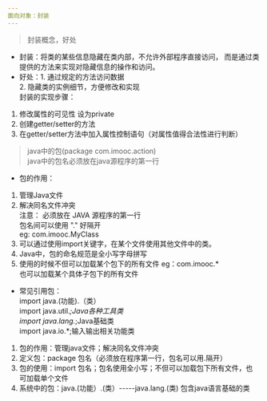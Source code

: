 ```yaml
---
面向对象：封装  
---  
```

> 封装概念，好处  
- 封装：将类的某些信息隐藏在类内部，不允许外部程序直接访问，
  而是通过类提供的方法来实现对隐藏信息的操作和访问。  
- 好处：1. 通过规定的方法访问数据  
       2. 隐藏类的实例细节，方便修改和实现  
封装的实现步骤：  
1. 修改属性的可见性 设为private  
2. 创建getter/setter的方法  
3. 在getter/setter方法中加入属性控制语句（对属性值得合法性进行判断）  

> java中的包(package com.imooc.action)  
  java中的包名必须放在java源程序的第一行  
- 包的作用：  
1. 管理Java文件  
2. 解决同名文件冲突  
注意： 必须放在 JAVA 源程序的第一行  
       包名间可以使用 "." 好隔开  
       eg: com.imooc.MyClass  
1. 可以通过使用import关键字，在某个文件使用其他文件中的类。  
2. Java中，包的命名规范是全小写字母拼写  
3. 使用的时候不但可以加载某个包下的所有文件 eg：com.imooc.*  
    也可以加载某个具体子包下的所有文件  
- 常见引用包：  
  import java.(功能).（类）  
  import java.util.*;Java各种工具类  
  import java.lang.*;Java基础类  
  import java.io.*;输入输出相关功能类  
1. 包的作用：管理java文件；解决同名文件冲突
2. 定义包：package 包名（必须放在程序第一行，包名可以用.隔开）
3. 包的使用：import 包名；包名使用全小写；不但可以加载包下所有文件，也可加载单个文件
4. 系统中的包：java.(功能）.(类）-----java.lang.(类) 包含java语言基础的类

